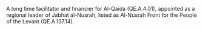  A long time facilitator and financier for Al-Qaida (QE.A.4.01), appointed as a
regional leader of Jabhat al-Nusrah, listed as Al-Nusrah Front for the People 
of the Levant (QE.A.137.14).
